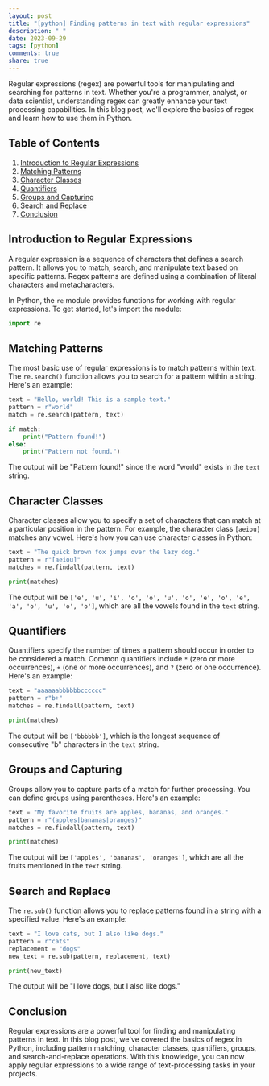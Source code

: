 ```yaml
---
layout: post
title: "[python] Finding patterns in text with regular expressions"
description: " "
date: 2023-09-29
tags: [python]
comments: true
share: true
---
```


Regular expressions (regex) are powerful tools for manipulating and searching for patterns in text. Whether you're a programmer, analyst, or data scientist, understanding regex can greatly enhance your text processing capabilities. In this blog post, we'll explore the basics of regex and learn how to use them in Python.

## Table of Contents
1. [Introduction to Regular Expressions](#introduction-to-regular-expressions)
2. [Matching Patterns](#matching-patterns)
3. [Character Classes](#character-classes)
4. [Quantifiers](#quantifiers)
5. [Groups and Capturing](#groups-and-capturing)
6. [Search and Replace](#search-and-replace)
7. [Conclusion](#conclusion)

## Introduction to Regular Expressions

A regular expression is a sequence of characters that defines a search pattern. It allows you to match, search, and manipulate text based on specific patterns. Regex patterns are defined using a combination of literal characters and metacharacters.

In Python, the `re` module provides functions for working with regular expressions. To get started, let's import the module:

```python
import re
```

## Matching Patterns

The most basic use of regular expressions is to match patterns within text. The `re.search()` function allows you to search for a pattern within a string. Here's an example:

```python
text = "Hello, world! This is a sample text."
pattern = r"world"
match = re.search(pattern, text)

if match:
    print("Pattern found!")
else:
    print("Pattern not found.")
```

The output will be "Pattern found!" since the word "world" exists in the `text` string.

## Character Classes

Character classes allow you to specify a set of characters that can match at a particular position in the pattern. For example, the character class `[aeiou]` matches any vowel. Here's how you can use character classes in Python:

```python
text = "The quick brown fox jumps over the lazy dog."
pattern = r"[aeiou]"
matches = re.findall(pattern, text)

print(matches)
```

The output will be `['e', 'u', 'i', 'o', 'o', 'u', 'o', 'e', 'o', 'e', 'a', 'o', 'u', 'o', 'o']`, which are all the vowels found in the `text` string.

## Quantifiers

Quantifiers specify the number of times a pattern should occur in order to be considered a match. Common quantifiers include `*` (zero or more occurrences), `+` (one or more occurrences), and `?` (zero or one occurrence). Here's an example:

```python
text = "aaaaaabbbbbbcccccc"
pattern = r"b+"
matches = re.findall(pattern, text)

print(matches)
```

The output will be `['bbbbbb']`, which is the longest sequence of consecutive "b" characters in the `text` string.

## Groups and Capturing

Groups allow you to capture parts of a match for further processing. You can define groups using parentheses. Here's an example:

```python
text = "My favorite fruits are apples, bananas, and oranges."
pattern = r"(apples|bananas|oranges)"
matches = re.findall(pattern, text)

print(matches)
```

The output will be `['apples', 'bananas', 'oranges']`, which are all the fruits mentioned in the `text` string.

## Search and Replace

The `re.sub()` function allows you to replace patterns found in a string with a specified value. Here's an example:

```python
text = "I love cats, but I also like dogs."
pattern = r"cats"
replacement = "dogs"
new_text = re.sub(pattern, replacement, text)

print(new_text)
```

The output will be "I love dogs, but I also like dogs."

## Conclusion

Regular expressions are a powerful tool for finding and manipulating patterns in text. In this blog post, we've covered the basics of regex in Python, including pattern matching, character classes, quantifiers, groups, and search-and-replace operations. With this knowledge, you can now apply regular expressions to a wide range of text-processing tasks in your projects.